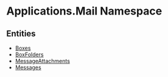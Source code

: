 ﻿---
uid: Applications.Mail
---
# Applications.Mail Namespace

## Entities
- [Boxes](Applications.Mail.Boxes.md)  
- [BoxFolders](Applications.Mail.BoxFolders.md)  
- [MessageAttachments](Applications.Mail.MessageAttachments.md)  
- [Messages](Applications.Mail.Messages.md)  

